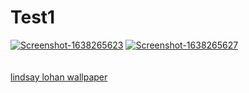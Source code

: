 # Test1
<a href="https://postimg.cc/CR2c8sxw" target="_blank"><img src="https://i.postimg.cc/43fqr8CH/Screenshot-1638265623.png" alt="Screenshot-1638265623"/></a> <a href="https://postimg.cc/yJSvy3Dc" target="_blank"><img src="https://i.postimg.cc/jjMmKzKg/Screenshot-1638265627.png" alt="Screenshot-1638265627"/></a><br/><br/>
<br /><a href='https://suwalls.com/celebrities/lindsay-lohan-8'>lindsay lohan wallpaper</a><br />
